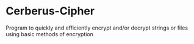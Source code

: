 # Cerberus-Cipher

Program to quickly and efficiently encrypt and/or decrypt strings or files using basic methods of encryption
